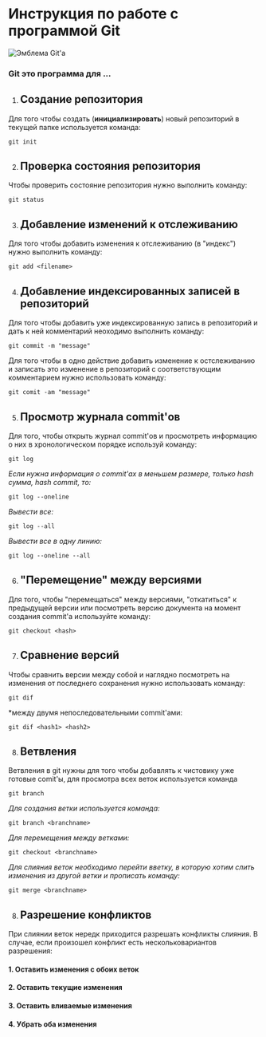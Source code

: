 # Инструкция по работе с программой Git

![Эмблема Git'а](Git_Logo_full-2048x855.png)

### Git это программа для ...

1. ## Создание репозитория

Для того чтобы создать (**инициализировать**) новый репозиторий в текущей папке используется команда:

    git init

2. ## Проверка состояния  репозитория

Чтобы проверить состояние репозитория нужно выполнить команду:

    git status

3. ## Добавление изменений к отслеживанию

Для того чтобы добавить изменения к отслеживанию (в "индекс") нужно выполнить команду:

    git add <filename>

4. ## Добавление индексированных записей в репозиторий 

Для того чтобы добавить уже индексированную запись в репозиторий и дать к ней комментарий неоходимо выполнить команду:

    git commit -m "message"

Для того чтобы в одно действие добавить изменение к остслеживанию и записать это изменение в репозиторий с соответствующим комментарием нужно использовать команду:

    git comit -am "message"

5. ## Просмотр журнала commit'ов

Для того, чтобы открыть журнал commit'ов и просмотреть информацию о них в хронологическом порядке используй команду:

    git log

*Если нужна информация о commit'ах в меньшем размере, только hash сумма, hash commit, то:*

    git log --oneline

*Вывести все:*

    git log --all

*Вывести все в одну линию:*

    git log --oneline --all

6. ## "Перемещение" между версиями

Для того, чтобы "перемещаться" между версиями, "откатиться" к предыдущей версии или посмотреть версию документа на момент создания commit'а используйте команду:

    git checkout <hash>

7. ## Сравнение версий 

Чтобы сравнить версии между собой и наглядно посмотреть на изменения от последнего сохранения нужно использовать команду:

    git dif

*между двумя непоследовательными commit'ами:

    git dif <hash1> <hash2>

8. ## Ветвления

Ветвления в git нужны для того чтобы добавлять к чистовику уже готовые comit'ы, для просмотра всех веток используется команда

    git branch

*Для создания ветки используется команда:*

    git branch <branchname>

*Для перемещения между ветками:*

    git checkout <branchname>

*Для слияния веток необходимо перейти вветку, в которую хотим слить изменения из другой ветки и прописать команду:*

    git merge <branchname>
    
8. ## Разрешение конфликтов

При слиянии веток нередк приходится разрешать конфликты слияния. В случае, если произошел конфликт есть нескольковариантов разрешения:
#### 1. Оставить изменения с обоих веток
#### 2. Оставить текущие изменения
#### 3. Оставить вливаемые изменения
#### 4. Убрать оба изменения